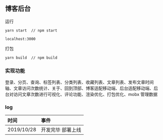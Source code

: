 
## 博客后台
运行
```
yarn start  // npm start

localhost:3000
```
打包
```
yarn build  // npm build
```

### 实现功能
登录、分页、查询、标签列表、分类列表、收藏列表、文章列表、发布文章时间轴、文章访问次数统计、关于、回到顶部、博客适配移动端、后台适配移动端、后台对访问文章次数进行可视化、评论功能、渲染优化、打包优化、mobx 管理数据

###  log

|时间|事件|
|:---|:---|
|2019/10/28|开发完毕 部署上线|
